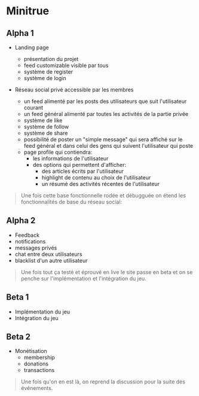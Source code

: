 # Minitrue

## Alpha 1
* Landing page
    * présentation du projet
    * feed customizable visible par tous
    * système de register
    * système de login

* Réseau social privé accessible par les membres
    * un feed alimenté par les posts des utilisateurs que suit l'utilisateur courant
    * un feed général alimenté par toutes les activités de la partie privée
    * système de like
    * système de follow
    * système de share
    * possibilité de poster un "simple message" qui sera affiché sur le feed général et dans celui des gens qui suivent l'utilisateur qui poste
    * page profile qui contiendra: 
        * les informations de l'utilisateur
        * des options qui permettent d'afficher:
            * des articles écrits par l'utilisateur 
            * highlight de contenu au choix de l'utilisateur 
            * un résumé des activités récentes de l'utilisateur

> Une fois cette base fonctionnelle rodée et débugguée on étend les fonctionnalités de base du réseau social:

## Alpha 2

* Feedback
* notifications
* messages privés
* chat entre deux utilisateurs
* blacklist d'un autre utilisateur


> Une fois tout ça testé et éprouvé en live le site passe en beta et on se penche sur l'implémentation et l'intégration du jeu.

## Beta 1

* Implémentation du jeu
* Intégration du jeu


## Beta 2

* Monétisation
    * membership
    * donations
    * transactions

> Une fois qu'on en est là, on reprend la discussion pour la suite des événements.


